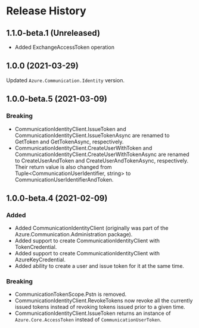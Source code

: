 # Release History

## 1.1.0-beta.1 (Unreleased)
- Added ExchangeAccessToken operation

## 1.0.0 (2021-03-29)
Updated `Azure.Communication.Identity` version.


## 1.0.0-beta.5 (2021-03-09)
### Breaking
- CommunicationIdentityClient.IssueToken and CommunicationIdentityClient.IssueTokenAsync are renamed to GetToken and GetTokenAsync, respectively.
- CommunicationIdentityClient.CreateUserWithToken and CommunicationIdentityClient.CreateUserWithTokenAsync are renamed to CreateUserAndToken and CreateUserAndTokenAsync, respectively. Their return value is also changed from Tuple<CommunicationUserIdentifier, string> to CommunicationUserIdentifierAndToken.

## 1.0.0-beta.4 (2021-02-09)

### Added
- Added CommunicationIdentityClient (originally was part of the Azure.Communication.Administration package).
- Added support to create CommunicationIdentityClient with TokenCredential.
- Added support to create CommunicationIdentityClient with AzureKeyCredential.
- Added ability to create a user and issue token for it at the same time.

### Breaking
- CommunicationTokenScope.Pstn is removed.
- CommunicationIdentityClient.RevokeTokens now revoke all the currently issued tokens instead of revoking tokens issued prior to a given time.
- CommunicationIdentityClient.IssueToken returns an instance of `Azure.Core.AccessToken` instead of `CommunicationUserToken`.

<!-- LINKS -->
[read_me]: https://github.com/Azure/azure-sdk-for-net/blob/master/sdk/communication/Azure.Communication.Identity/README.md
[documentation]: https://docs.microsoft.com/azure/communication-services/quickstarts/access-tokens?pivots=programming-language-csharp
